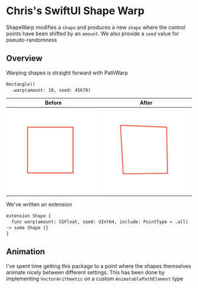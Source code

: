 # Chris's SwiftUI Shape Warp

ShapeWarp modifies a `shape` and produces a new `shape` where the control
points have been shifted by an `amount`.
We also provide a `seed` value for pseudo-randomness

## Overview

Warping shapes is straight forward with PathWarp

```
Rectangle()
  .warp(amount: 10, seed: 45678)
```

| Before | After |
|--------|-------|
![Warped](Sources/ShapeWarp/ShapeWarp.docc/Resources/Images/01_RectangleWarp.png)|![Warped](Sources/ShapeWarp/ShapeWarp.docc/Resources/Images/04_RectangleWarp.png)

We've written an extension

```
extension Shape {
  func warp(amount: CGFloat, seed: UInt64, include: PointType = .all) -> some Shape {}
}
```

## Animation

I've spent time getting this package to a point where the shapes themselves animate nicely
between different settings.
This has been done by implementing `VectorArithmetic` on a custom `AnimatablePathElement` type

